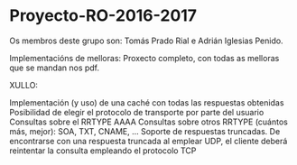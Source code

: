 # Proyecto-RO-2016-2017

Os membros deste grupo son: Tomás Prado Rial e Adrián Iglesias Penido.

Implementacións de melloras: Proxecto completo, con todas as melloras que se mandan nos pdf.

XULLO:

Implementación (y uso) de una caché con todas las respuestas obtenidas
Posibilidad de elegir el protocolo de transporte por parte del usuario
Consultas sobre el RRTYPE AAAA
Consultas sobre otros RRTYPE (cuántos más, mejor): SOA, TXT, CNAME, ...
Soporte de respuestas truncadas. De encontrarse con una respuesta truncada al emplear UDP, el cliente deberá reintentar la consulta empleando el protocolo TCP
